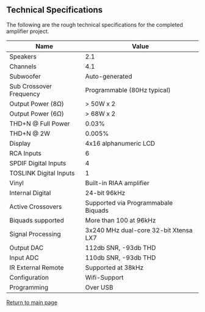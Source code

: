 ## Technical Specifications

The following are the rough technical specifications for the completed amplifier project. 

| Name | Value |
| ---- | ----- | 
| Speakers | 2.1 |
| Channels | 4.1 |
| Subwoofer | Auto-generated |
| Sub Crossover Frequency | Programmable (80Hz typical) |
| Output Power (8Ω)| > 50W x 2 |
| Output Power (6Ω)| > 68W x 2 |
| THD+N @ Full Power | 0.03% |
| THD+N @ 2W | 0.005% |
| Display | 4x16 alphanumeric LCD |
| RCA Inputs | 6 |
| SPDIF Digital Inputs | 4 |
| TOSLINK Digital Inputs | 1 |
| Vinyl | Built-in RIAA amplifier |
| Internal Digital | 24-bit 96kHz | 
| Active Crossovers | Supported via Programmabale Biquads |
| Biquads supported | More than 100 at 96kHz |
| Signal Processing | 3x240 MHz dual-core 32-bit Xtensa LX7 |
| Output DAC | 112db SNR, -93db THD |
| Input ADC | 110db SNR, -93db THD |
| IR External Remote | Supported at 38kHz |
| Configuration | Wifi-Support |
| Programming | Over USB |

[Return to main page](/)